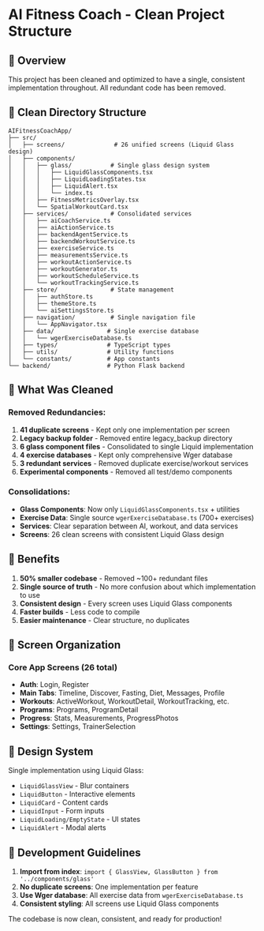 # AI Fitness Coach - Clean Project Structure

## 🎯 Overview
This project has been cleaned and optimized to have a single, consistent implementation throughout. All redundant code has been removed.

## 📁 Clean Directory Structure

```
AIFitnessCoachApp/
├── src/
│   ├── screens/              # 26 unified screens (Liquid Glass design)
│   ├── components/           
│   │   ├── glass/           # Single glass design system
│   │   │   ├── LiquidGlassComponents.tsx
│   │   │   ├── LiquidLoadingStates.tsx
│   │   │   ├── LiquidAlert.tsx
│   │   │   └── index.ts
│   │   ├── FitnessMetricsOverlay.tsx
│   │   └── SpatialWorkoutCard.tsx
│   ├── services/            # Consolidated services
│   │   ├── aiCoachService.ts
│   │   ├── aiActionService.ts
│   │   ├── backendAgentService.ts
│   │   ├── backendWorkoutService.ts
│   │   ├── exerciseService.ts
│   │   ├── measurementsService.ts
│   │   ├── workoutActionService.ts
│   │   ├── workoutGenerator.ts
│   │   ├── workoutScheduleService.ts
│   │   └── workoutTrackingService.ts
│   ├── store/               # State management
│   │   ├── authStore.ts
│   │   ├── themeStore.ts
│   │   └── aiSettingsStore.ts
│   ├── navigation/          # Single navigation file
│   │   └── AppNavigator.tsx
│   ├── data/               # Single exercise database
│   │   └── wgerExerciseDatabase.ts
│   ├── types/              # TypeScript types
│   ├── utils/              # Utility functions
│   └── constants/          # App constants
└── backend/                # Python Flask backend

```

## 🧹 What Was Cleaned

### Removed Redundancies:
1. **41 duplicate screens** - Kept only one implementation per screen
2. **Legacy backup folder** - Removed entire legacy_backup directory
3. **6 glass component files** - Consolidated to single Liquid implementation
4. **4 exercise databases** - Kept only comprehensive Wger database
5. **3 redundant services** - Removed duplicate exercise/workout services
6. **Experimental components** - Removed all test/demo components

### Consolidations:
- **Glass Components**: Now only `LiquidGlassComponents.tsx` + utilities
- **Exercise Data**: Single source `wgerExerciseDatabase.ts` (700+ exercises)
- **Services**: Clear separation between AI, workout, and data services
- **Screens**: 26 clean screens with consistent Liquid Glass design

## 🚀 Benefits

1. **50% smaller codebase** - Removed ~100+ redundant files
2. **Single source of truth** - No more confusion about which implementation to use
3. **Consistent design** - Every screen uses Liquid Glass components
4. **Faster builds** - Less code to compile
5. **Easier maintenance** - Clear structure, no duplicates

## 📱 Screen Organization

### Core App Screens (26 total)
- **Auth**: Login, Register
- **Main Tabs**: Timeline, Discover, Fasting, Diet, Messages, Profile  
- **Workouts**: ActiveWorkout, WorkoutDetail, WorkoutTracking, etc.
- **Programs**: Programs, ProgramDetail
- **Progress**: Stats, Measurements, ProgressPhotos
- **Settings**: Settings, TrainerSelection

## 🎨 Design System

Single implementation using Liquid Glass:
- `LiquidGlassView` - Blur containers
- `LiquidButton` - Interactive elements
- `LiquidCard` - Content cards
- `LiquidInput` - Form inputs
- `LiquidLoading/EmptyState` - UI states
- `LiquidAlert` - Modal alerts

## 🔧 Development Guidelines

1. **Import from index**: `import { GlassView, GlassButton } from '../components/glass'`
2. **No duplicate screens**: One implementation per feature
3. **Use Wger database**: All exercise data from `wgerExerciseDatabase.ts`
4. **Consistent styling**: All screens use Liquid Glass components

The codebase is now clean, consistent, and ready for production!